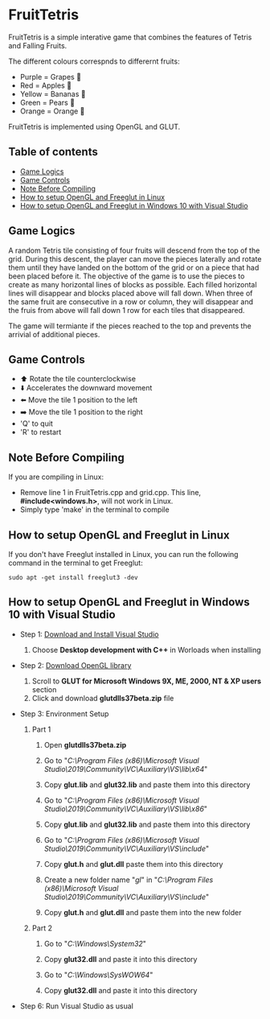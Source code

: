 # FruitTetris

FruitTetris is a simple interative game that combines the features of Tetris and Falling Fruits.


The different colours correspnds to differernt fruits:
* Purple = Grapes :grapes:
* Red = Apples :apple:
* Yellow = Bananas :banana:
* Green = Pears :pear: 
* Orange = Orange :tangerine:


FruitTetris is implemented using OpenGL and GLUT. 



## Table of contents

* [Game Logics](https://github.com/KenneyLiang/FruitTetris#game-logics)
* [Game Controls](https://github.com/KenneyLiang/FruitTetris#game-controls)
* [Note Before Compiling](https://github.com/KenneyLiang/FruitTetris#note-before-compiling)
* [How to setup OpenGL and Freeglut in Linux](https://github.com/KenneyLiang/FruitTetris#how-to-setup-opengl-and-freeglut-in-linux)
* [How to setup OpenGL and Freeglut in Windows 10 with Visual Studio](https://github.com/KenneyLiang/FruitTetris#how-to-setup-opengl-and-freeglut-in-windows-10-with-visual-studio)



## Game Logics

A random Tetris tile consisting of four fruits will descend from the top of the grid. During this descent, the player can move the pieces laterally and rotate them until they have landed on the bottom of the grid or on a piece that had been placed before it. The objective of the game is to use the pieces to create as many horizontal lines of blocks as possible. Each filled horizontal lines will disappear and blocks placed above will fall down. When three of the same fruit are consecutive in a row or column, they will disappear and the fruis from above will fall down 1 row for each tiles that disappeared. 

The game will termiante if the pieces reached to the top and prevents the arrivial of additional pieces. 



## Game Controls

* :arrow_up:	Rotate the tile counterclockwise 
* :arrow_down:	Accelerates the downward movement
* :arrow_left:	Move the tile 1 position to the left 
* :arrow_right:	Move the tile 1 position to the right
* 'Q' to quit
* 'R' to restart



## Note Before Compiling

If you are compiling in Linux:
* Remove line 1 in FruitTetris.cpp and grid.cpp. This line, **#include<windows.h>**, will not work in Linux.
* Simply type 'make' in the terminal to compile



## How to setup OpenGL and Freeglut in Linux

If you don't have Freeglut installed in Linux, you can run the following command in the terminal to get Freeglut:

```
sudo apt -get install freeglut3 -dev

```



## How to setup OpenGL and Freeglut in Windows 10 with Visual Studio
* Step 1: [Download and Install Visual Studio](https://visualstudio.microsoft.com/downloads/)  
	1. Choose **Desktop development with C++** in Worloads when installing

* Step 2: [Download OpenGL library](https://www.opengl.org/resources/libraries/glut/glut_downloads.php)  
	1. Scroll to **GLUT for Microsoft Windows 9X, ME, 2000, NT & XP users** section  
	2. Click and download **glutdlls37beta.zip** file  

* Step 3: Environment Setup
	1. Part 1  
		1. Open **glutdlls37beta.zip**  

		2. Go to "*C:\Program Files (x86)\Microsoft Visual Studio\2019\Community\VC\Auxiliary\VS\lib\x64*"  

		3. Copy **glut.lib** and **glut32.lib** and paste them into this directory  

		4. Go to "*C:\Program Files (x86)\Microsoft Visual Studio\2019\Community\VC\Auxiliary\VS\lib\x86*"

		5. Copy **glut.lib** and **glut32.lib** and paste them into this directory

		6. Go to "*C:\Program Files (x86)\Microsoft Visual Studio\2019\Community\VC\Auxiliary\VS\include*"

		7. Copy **glut.h** and **glut.dll** paste them into this directory

		8. Create a new folder name "*gl*" in  "*C:\Program Files (x86)\Microsoft Visual Studio\2019\Community\VC\Auxiliary\VS\include*"

		9. Copy **glut.h** and **glut.dll** and paste them into the new folder

	2. Part 2
		1. Go to "*C:\Windows\System32*"
		
		2. Copy **glut32.dll** and paste it into this directory
		
		3. Go to "*C:\Windows\SysWOW64*"
		
		4. Copy **glut32.dll** and paste it into this directory

* Step 6: Run Visual Studio as usual
